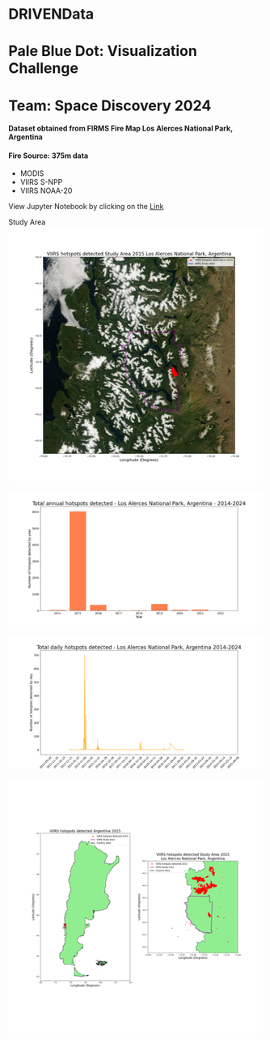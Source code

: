 # DRIVENData
# Pale Blue Dot: Visualization Challenge
# Team: Space Discovery 2024

#### **Dataset obtained from FIRMS Fire Map Los Alerces National Park, Argentina**

#### **Fire Source: 375m data**
  * MODIS
  * VIIRS S-NPP
  * VIIRS NOAA-20

View Jupyter Notebook by clicking on the  [Link](https://github.com/walterm128/drivendata2024visual/blob/main/VIIRSChallengeFinal.ipynb)

Study Area
![alt](HSStudyArea.png)

![alt](Annualhotspots2014-2024.png)

![alt](Dailyhotspots2012-2021.png)

![alt](HSArgentina-StudyArea.png)
